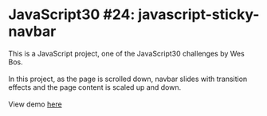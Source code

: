 # JavaScript30 #24: javascript-sticky-navbar
This is a JavaScript project, one of the JavaScript30 challenges by Wes Bos. </br></br>
In this project, as the page is scrolled down, navbar slides with transition effects and the page content is scaled up and down.</br></br>
View demo [here](https://kubrianity.github.io/javascript-sticky-navbar/#)

